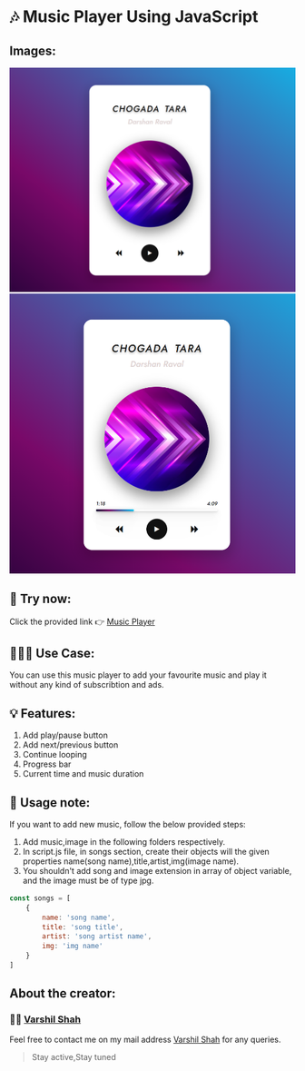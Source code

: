 # 🎶 Music Player Using JavaScript

## Images:
![Image](Images/music-player-v1.png "Version-1")
![Image](Images/music-player-v2.png "Version-2")

## 🔗 Try now:
Click the provided link 👉 [Music Player](https://varshil-shah.github.io/music-player.github.io/)

## 💁🏻‍♂️ Use Case:
You can use this music player to add your favourite music and play it without any kind of subscribtion and ads.

## 💡 Features:
1. Add play/pause button
2. Add next/previous button
3. Continue looping
4. Progress bar
5. Current time and music duration

## 📝 Usage note:
If you want to add new music, follow the below provided steps:
1. Add music,image in the following folders respectively.
2. In script.js file, in songs section, create their objects will the given properties name(song name),title,artist,img(image name).
3. You shouldn't add song and image extension in array of object variable, and the image must be of type jpg.
```javascript
const songs = [
    {
        name: 'song name',
        title: 'song title',
        artist: 'song artist name',
        img: 'img name'
    }
]
```

## About the creator:
### 👨‍💻 [Varshil Shah](https://www.linkedin.com/in/varshil-shah-706028203/ "LinkedIn")
Feel free to contact me on my mail address [Varshil Shah](mailto:varshilshah1004+github@gmail.com) for any queries.

> Stay active,Stay tuned